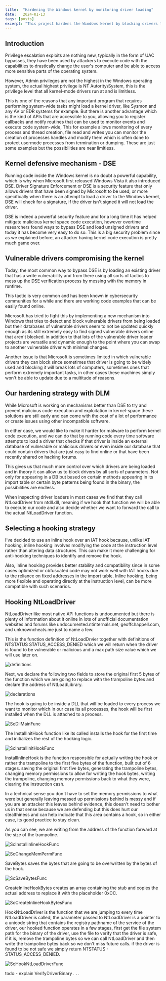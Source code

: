 ```yaml
---
title:  "Hardening the Windows kernel by monitoring driver loading"
date:   2024-01-13
tags: [posts]
excerpt: "This project hardens the Windows kernel by blocking drivers that appear in vulnerable or malicious driver databases"
---
```

Introduction
---
Privilege escalation exploits are nothing new, typically in the form of UAC bypasses, they have been used by attackers
to execute code with the capabilities to drastically change the user's computer and be able to access more sensitive
parts of the operating system.

However, Admin privileges are not the highest in the Windows operating system, the actual highest privilege is
NT Autority\System, this is the privilege level that all kernel-mode drivers run at and is limitless.

This is one of the reasons that any important program that requires performing system-wide tasks might load a kernel driver,
like Sysmon and any AV or EDR systems for example. But there is another advantage which is the kind of APIs
that are accessible to you, allowing you to register callbacks and notify routines that can be used to monitor events and execute code system-wide,
This for example allows monitoring of every process and thread creation, file read and writes you can monitor the creation
of processes handles and modify them which is often done to protect usermode processes from termination
or dumping. These are just some examples but the possibilities are near limitless.

Kernel defensive mechanism - DSE
---
Running code inside the Windows kernel is no doubt a powerful capability, which is why when Microsoft
first released Windows Vista it also introduced DSE.
Driver Signature Enforcement or DSE is a security feature that only allows drivers that have been
signed by Microsoft to be used, or more specifically when there is an attempt to load a driver
to the Windows kernel, DSE will check for a signature, if the driver isn't signed it will not load
the driver.

DSE is indeed a powerful security feature and for a long
time it has helped mitigate malicious kernel space code execution, however overtime researchers found
ways to bypass DSE and load unsigned drivers and today it has become very easy to do so. This
is a big security problem since as we explained before, an attacker having kernel code execution is pretty much
game over.

Vulnerable drivers compromising the kernel
---
Today, the most common way to bypass DSE is by loading an existing driver that has a write vulnerability
and from there using all sorts of tactics to mess up the DSE verification process by messing with the
memory in runtime.

This tactic is very common and has been known in cybersecurity communities for a while and there are working
code examples that can be easily found online.

Microsoft has tried to fight this by implementing a new mechanism into Windows that tries to detect
and block vulnerable drivers from being loaded but their databases of vulnerable drivers seem to not be updated quickly enough as its
still extremely easy to find signed vulnerable drivers online that aren't blocked. in addition to that lots of the vulnerable driver loader projects
are versatile and dynamic enough to the point where you can swap to another vulnerable driver with minimal
changes.

Another issue is that Microsoft is sometimes limited in which vulnerable drivers they can block since
sometimes that driver is going to be widely used and blocking it will break lots of computers, sometimes ones that perform extremely important tasks, in other
cases these machines simply won't be able to update due to a multitude of reasons.

Our hardening strategy with DLM
---
While Microsoft is working on mechanisms better than DSE to try and prevent malicious code execution and exploitation in kernel-space
these solutions are still early and can come with the cost of a lot of performance or create issues using other incompatible software.

In either case, we would like to make it harder for malware to perform kernel code execution, and we can do that by running code every time
software attempts to load a driver that checks if that driver is inside an external database of vulnerable or malicious drivers or even inside
our database that could contain drivers that are just easy to find online or that have been recently shared on hacking forums.

This gives us that much more control over which drivers are being loaded and in theory it can allow us to block drivers by all sorts
of parameters. Not only for appearing in a DB but based on certain methods appearing in its import table or certain byte patterns being
found in the binary, the possibilities are endless.

When inspecting driver loaders in most cases we find that they call NtLoadDriver from ntdll.dll, meaning if we hook
that function we will be able to execute our code and also decide whether we want to forward the call to the actual NtLoadDriver function.

Selecting a hooking strategy
---
I've decided to use an inline hook over an IAT hook because, unlike IAT hooking, inline hooking
involves modifying the code at the instruction level rather than altering data structures. This can make it more challenging for anti-hooking techniques to identify and remove the hook.

Also, inline hooking provides better stability and compatibility since in some cases optimized or obfuscated code may not work well with IAT hooks due to the reliance on fixed addresses in the import table. Inline hooking, being more flexible and operating directly at the instruction level, can be more compatible with such scenarios.

Hooking NtLoadDriver
---
NtLoadDriver like most native API functions is undocumented but there is plenty of information about it online in lots of unofficial documentation websites and forums like undocumented.ntinternals.net, geoffchappell.com, and unknowncheats.me
just to name a few.

This is the function definition of NtLoadDrvier together with definitions of NTSTATUS STATUS_ACCESS_DENIED which we will return when the driver is found to be vulnerable or malicious and a max path size value which we will use later on.

![definitions](https://github.com/Nort721/Nort721.github.io/assets/24839815/dd4e0fb3-7722-4bfa-a4f7-4674afef16ff)


Next, we declare the following two fields to store the original first 5 bytes of the function which we are going to replace with the trampoline bytes and declare the address of NtLoadLibrary.

![declarations](https://github.com/Nort721/Nort721.github.io/assets/24839815/e19a6a0a-cf24-453b-a4b0-5f8a19de211c)


The hook is going to be inside a DLL that will be loaded to every process we want to monitor which in our case its all processes, the hook will be first installed when the DLL is attached to
a process.

![ScDllMainFunc](https://github.com/Nort721/Nort721.github.io/assets/24839815/3405377f-6ae5-4830-804b-dce4eafbc4e4)


The InstallInitHook function like its called installs the hook for the first time and initializes the rest of the hooking logic.

![ScInstallInitHookFunc](https://github.com/Nort721/Nort721.github.io/assets/24839815/d0fdf40a-f798-4215-bdfe-bc274caa4668)


InstallInlineHook is the function responsible for actually writing the hook or rather the trampoline to the first five bytes of the function, built out of 6 stages.
saving the original first five bytes, generating the trampoline bytes, changing memory permissions to allow for writing the hook bytes, writing the trampoline, changing memory permissions back to what they were,
clearing the instruction cash.

In a technical sense you don't have to set the memory permissions to what were but generally leaving messed up permissions behind is messy and if you are an attacker this leaves behind evidence, this doesn't
need to bother us in that sense because we are defending but this does hurt our stealthiness and can help indicate that this area contains a hook, so in either case, its good practice to stay clean.

As you can see, we are writing from the address of the function forward at the size of the trampoline.

![ScInstallInlineHookFunc](https://github.com/Nort721/Nort721.github.io/assets/24839815/c1cc0890-9cee-4aef-b1b8-35a6a9e78ed2)

![ScChangeMemPermFunc](https://github.com/Nort721/Nort721.github.io/assets/24839815/45a88b3d-3057-40a0-96a8-8ab0e32db7aa)


SaveBytes saves the bytes that are going to be overwritten by the bytes of the hook.

![ScSaveBytesFunc](https://github.com/Nort721/Nort721.github.io/assets/24839815/a3a00140-8b34-49f7-bff2-67e7db7c0f1d)


CreateInlineHookBytes creates an array containing the stub and copies the actual address to replace it with the placeholder 0xCC.

![ScCreateInlineHookBytesFunc](https://github.com/Nort721/Nort721.github.io/assets/24839815/dda769cc-4268-4594-93fb-86ff90588493)


HookNtLoadDriver is the function that we are jumping to every time NtLoadDriver is called, the parameter passed to NtLoadDriver is a pointer to a unicode string that contains
the registry pathname of the service of the driver, our hooked function operates in a few stages, first get the file system path for the binary of the driver, use the file to verify that the driver
is safe, if it is, remove the trampoline bytes so we can call NtLoadDriver and then write the trampoline bytes back so we don't miss future calls. 
if the driver is found to be not safe we simply return NTSTATUS - STATUS_ACCESS_DENIED.

![ScHookNtLoadDriverFunc](https://github.com/Nort721/Nort721.github.io/assets/24839815/eed140a3-7941-438b-afcd-050f25f74bed)


todo - explain VerifyDriverBinary . . .

